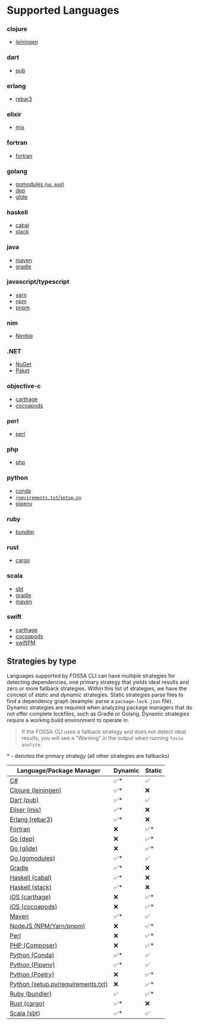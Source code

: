 # Supported Languages

<!-- add table here

- Analyzers
  - By language
  - By platform
    - Might have duplicates
      - Carthage is both "iOS" as platform and "Objective-C" as language
      - .NET is platform, C# is language
      - Conda is platform, Python is language
    - TODO: add scripting/linting to let us say "file at this folder location is the same as other file" and check that their contents are identical (e.g. so we can duplicate Carthage file under both iOS and Objective-C)
  - System deps
  - Others
    - Docker
-->

### clojure

- [leiningen](languages/clojure/leiningen.md)

### dart

- [pub](languages/dart/pub.md)

### erlang

- [rebar3](languages/erlang/erlang.md)

### elixir

- [mix](languages/elixir/mix.md)

### fortran

- [fortran](languages/fortran/fortran.md)

### golang

- [gomodules (`go mod`)](languages/golang/gomodules.md)
- [dep](languages/golang/godep.md)
- [glide](languages/golang/glide.md)

### haskell

- [cabal](languages/haskell/cabal.md)
- [stack](languages/haskell/stack.md)

### java

- [maven](languages/maven/maven.md)
- [gradle](languages/gradle/gradle.md)

### javascript/typescript

- [yarn](languages/nodejs/yarn.md)
- [npm](languages/nodejs/npm.md)
- [pnpm](languages/nodejs/pnpm.md)
### nim

- [Nimble](languages/nim/nimble.md)

### .NET

- [NuGet](languages/dotnet/nuget.md)
- [Paket](languages/dotnet/paket.md)

### objective-c

- [carthage](platforms/ios/carthage.md)
- [cocoapods](platforms/ios/cocoapods.md)

### perl

- [perl](languages/perl/perl.md)

### php

- [php](languages/php/composer.md)

### python

- [conda](platforms/conda/conda.md)
- [`requirements.txt`/`setup.py`](languages/python/python.md)
- [pipenv](languages/python/pipenv.md)

### ruby

- [bundler](languages/ruby/bundler.md)

### rust

- [cargo](languages/rust/cargo.md)

### scala

- [sbt](languages/scala/sbt.md)
- [gradle](languages/gradle/gradle.md)
- [maven](languages/maven/maven.md)

### swift

- [carthage](platforms/ios/carthage.md)
- [cocoapods](platforms/ios/cocoapods.md)
- [swiftPM](platforms/ios/swift.md)

## Strategies by type

Languages supported by FOSSA CLI can have multiple strategies for detecting dependencies, one primary strategy that yields ideal results and zero or more fallback strategies. Within this list of strategies, we have the concept of *static* and *dynamic* strategies. Static strategies parse files to find a dependency graph (example: parse a `package-lock.json` file). Dynamic strategies are required when analyzing package managers that do not offer complete lockfiles, such as Gradle or Golang. Dynamic strategies require a working build environment to operate in.

> If the FOSSA CLI uses a fallback strategy and does not detect ideal results, you will see a "Warning" in the output when running `fossa analyze`.

\* - denotes the primary strategy (all other strategies are fallbacks)

| Language/Package Manager                                                                                                                        | Dynamic | Static |
| ----------------------------------------------------------------------------------------------------------------------------------------------- | ------- | ------ |
| [C#](https://github.com/fossas/fossa-cli/tree/master/docs/references/strategies/languages/dotnet)                                               | ✅\*    | ✅     |
| [Clojure (leiningen)](https://github.com/fossas/fossa-cli/blob/master/docs/references/strategies/languages/clojure/clojure.md)                  | ✅\*    | ❌     |
| [Dart (pub)](https://github.com/fossas/fossa-cli/blob/master/docs/references/strategies/languages/dart/dart.md)                                 | ✅\*    | ✅     |
| [Elixer (mix)](https://github.com/fossas/fossa-cli/blob/master/docs/references/strategies/languages/elixir/elixir.md)                           | ✅\*    | ❌     |
| [Erlang (rebar3)](https://github.com/fossas/fossa-cli/blob/master/docs/references/strategies/languages/erlang/erlang.md)                        | ✅\*    | ❌     |
| [Fortran](https://github.com/fossas/fossa-cli/blob/master/docs/references/strategies/languages/fortran/fortran.md)                              | ❌      | ✅\*   |
| [Go (dep)](https://github.com/fossas/fossa-cli/blob/master/docs/references/strategies/languages/golang/godep.md)                            | ❌      | ✅\*   |
| [Go (glide)](https://github.com/fossas/fossa-cli/blob/master/docs/references/strategies/languages/golang/glide.md)                          | ❌      | ✅\*   |
| [Go (gomodules)](https://github.com/fossas/fossa-cli/blob/master/docs/references/strategies/languages/golang/gomodules.md)                  | ✅\*    | ✅     |
| [Gradle](https://github.com/fossas/fossa-cli/blob/master/docs/references/strategies/languages/gradle/gradle.md)                                 | ✅\*    | ❌     |
| [Haskell (cabal)](https://github.com/fossas/fossa-cli/blob/master/docs/references/strategies/languages/haskell/cabal.md)                        | ✅\*    | ❌     |
| [Haskell (stack)](https://github.com/fossas/fossa-cli/blob/master/docs/references/strategies/languages/haskell/stack.md)                        | ✅\*    | ❌     |
| [iOS (carthage)](https://github.com/fossas/fossa-cli/blob/master/docs/references/strategies/platforms/ios/carthage.md)                          | ❌      | ✅\*   |
| [iOS (cocoapods)](https://github.com/fossas/fossa-cli/blob/master/docs/references/strategies/platforms/ios/cocoapods.md)                        | ❌      | ✅\*   |
| [Maven](https://github.com/fossas/fossa-cli/blob/master/docs/references/strategies/languages/maven/maven.md)                                    | ✅\*    | ✅     |
| [NodeJS (NPM/Yarn/pnpm)](https://github.com/fossas/fossa-cli/blob/master/docs/references/strategies/languages/nodejs/nodejs.md)                 | ❌      | ✅\*   |
| [Perl](https://github.com/fossas/fossa-cli/blob/master/docs/references/strategies/languages/perl/perl.md)                                       | ❌      | ✅\*   |
| [PHP (Composer)](https://github.com/fossas/fossa-cli/blob/master/docs/references/strategies/languages/php/composer.md)                          | ❌      | ✅\*   |
| [Python (Conda)](https://github.com/fossas/fossa-cli/blob/master/docs/references/strategies/languages/python/conda.md)                          | ✅\*    | ✅     |
| [Python (Pipenv)](https://github.com/fossas/fossa-cli/blob/master/docs/references/strategies/languages/python/pipenv.md)                        | ✅\*    | ✅     |
| [Python (Poetry)](https://github.com/fossas/fossa-cli/blob/master/docs/references/strategies/languages/python/poetry.md)                        | ❌      | ✅\*   |
| [Python (setup.py/requirements.txt)](https://github.com/fossas/fossa-cli/blob/master/docs/references/strategies/languages/python/setuptools.md) | ❌      | ✅\*   |
| [Ruby (bundler)](https://github.com/fossas/fossa-cli/blob/master/docs/references/strategies/languages/ruby/ruby.md)                             | ✅      | ✅\*   |
| [Rust (cargo)](https://github.com/fossas/fossa-cli/blob/master/docs/references/strategies/languages/rust/rust.md)                               | ✅\*    | ❌     |
| [Scala (sbt)](https://github.com/fossas/fossa-cli/tree/master/docs/references/strategies/languages/scala)                                       | ✅\*    | ✅     |
